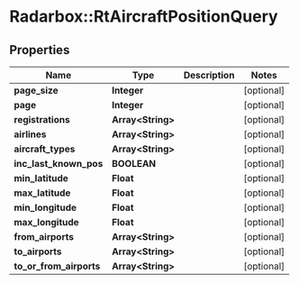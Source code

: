 # Radarbox::RtAircraftPositionQuery

## Properties
Name | Type | Description | Notes
------------ | ------------- | ------------- | -------------
**page_size** | **Integer** |  | [optional] 
**page** | **Integer** |  | [optional] 
**registrations** | **Array&lt;String&gt;** |  | [optional] 
**airlines** | **Array&lt;String&gt;** |  | [optional] 
**aircraft_types** | **Array&lt;String&gt;** |  | [optional] 
**inc_last_known_pos** | **BOOLEAN** |  | [optional] 
**min_latitude** | **Float** |  | [optional] 
**max_latitude** | **Float** |  | [optional] 
**min_longitude** | **Float** |  | [optional] 
**max_longitude** | **Float** |  | [optional] 
**from_airports** | **Array&lt;String&gt;** |  | [optional] 
**to_airports** | **Array&lt;String&gt;** |  | [optional] 
**to_or_from_airports** | **Array&lt;String&gt;** |  | [optional] 

